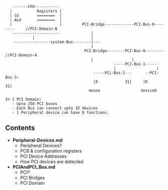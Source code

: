 ```
   -------CPU-----------
  |           Registers |
  | CU        ========  |
  | ALU       ========  |
  |                     |         PCI-Bridge-------------PCI-Bus-0--------     //PCI-Domain-B
   ---------------------              |
            |                         |
    ----------------system-Bus--------|---
                                      |
                                   PCI-Bridge--------PCI-Bus-0--------     //PCI-Domain-A
                                      |                 |
                                                -----PCI-Bus-1------
                                                |                  |
                                       -----PCi-Bus-2---      --PCI-Bus-3-         
                                       |0            31|     |0         31|
                                     mouse                  device0

In 1 PCI Domain:
   - Upto 256 PCI buses
   - Each Bus can connect upto 32 devices
   - 1 Peripheral device can have 8 functions.
``` 
## Contents
  - **Peripheral-Devices.md**
    - Peripheral Devices?
    - PCB & configuration registers
    - PCI Device Addresses
    - How PCI devices are detected
  - **PCIAndPCI_Bus.md**
    - PCI?
    - PCI Bridges
    - PCI Domain
